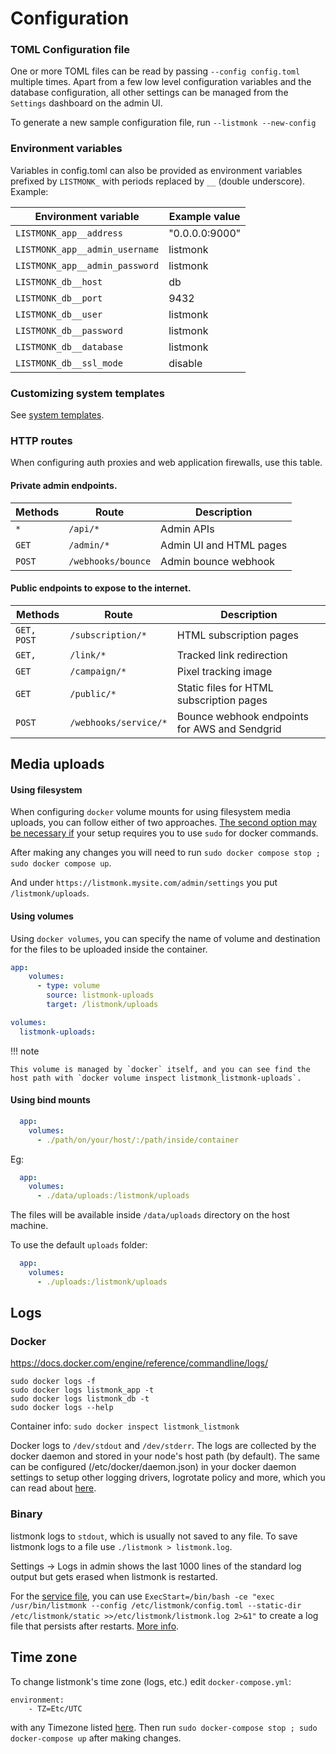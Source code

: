 # Configuration

### TOML Configuration file
One or more TOML files can be read by passing `--config config.toml` multiple times. Apart from a few low level configuration variables and the database configuration, all other settings can be managed from the `Settings` dashboard on the admin UI.

To generate a new sample configuration file, run `--listmonk --new-config`

### Environment variables
Variables in config.toml can also be provided as environment variables prefixed by `LISTMONK_` with periods replaced by `__` (double underscore). Example:

| **Environment variable**       | Example value  |
| ------------------------------ | -------------- |
| `LISTMONK_app__address`        | "0.0.0.0:9000" |
| `LISTMONK_app__admin_username` | listmonk       |
| `LISTMONK_app__admin_password` | listmonk       |
| `LISTMONK_db__host`            | db             |
| `LISTMONK_db__port`            | 9432           |
| `LISTMONK_db__user`            | listmonk       |
| `LISTMONK_db__password`        | listmonk       |
| `LISTMONK_db__database`        | listmonk       |
| `LISTMONK_db__ssl_mode`        | disable        |


### Customizing system templates
See [system templates](templating.md#system-templates).


### HTTP routes
When configuring auth proxies and web application firewalls, use this table.

#### Private admin endpoints.

| Methods | Route              | Description             |
| ------- | ------------------ | ----------------------- |
| `*`     | `/api/*`           | Admin APIs              |
| `GET`   | `/admin/*`         | Admin UI and HTML pages |
| `POST`  | `/webhooks/bounce` | Admin bounce webhook    |


#### Public endpoints to expose to the internet.

| Methods     | Route                 | Description                                   |
| ----------- | --------------------- | --------------------------------------------- |
| `GET, POST` | `/subscription/*`     | HTML subscription pages                       |
| `GET, `     | `/link/*`             | Tracked link redirection                      |
| `GET`       | `/campaign/*`         | Pixel tracking image                          |
| `GET`       | `/public/*`           | Static files for HTML subscription pages      |
| `POST`      | `/webhooks/service/*` | Bounce webhook endpoints for AWS and Sendgrid |


## Media uploads

#### Using filesystem

When configuring `docker` volume mounts for using filesystem media uploads, you can follow either of two approaches. [The second option may be necessary if](https://github.com/knadh/listmonk/issues/1169#issuecomment-1674475945) your setup requires you to use `sudo` for docker commands. 

After making any changes you will need to run `sudo docker compose stop ; sudo docker compose up`. 

And under `https://listmonk.mysite.com/admin/settings` you put `/listmonk/uploads`. 

#### Using volumes

Using `docker volumes`, you can specify the name of volume and destination for the files to be uploaded inside the container.


```yml
app:
    volumes:
      - type: volume
        source: listmonk-uploads
        target: /listmonk/uploads

volumes:
  listmonk-uploads:
```

!!! note

    This volume is managed by `docker` itself, and you can see find the host path with `docker volume inspect listmonk_listmonk-uploads`.

#### Using bind mounts

```yml
  app:
    volumes:
      - ./path/on/your/host/:/path/inside/container
```
Eg:
```yml
  app:
    volumes:
      - ./data/uploads:/listmonk/uploads
```
The files will be available inside `/data/uploads` directory on the host machine.

To use the default `uploads` folder:
```yml
  app:
    volumes:
      - ./uploads:/listmonk/uploads
```

## Logs

### Docker

https://docs.docker.com/engine/reference/commandline/logs/
```
sudo docker logs -f
sudo docker logs listmonk_app -t
sudo docker logs listmonk_db -t
sudo docker logs --help
```
Container info: `sudo docker inspect listmonk_listmonk`

Docker logs to `/dev/stdout` and `/dev/stderr`. The logs are collected by the docker daemon and stored in your node's host path (by default). The same can be configured (/etc/docker/daemon.json) in your docker daemon settings to setup other logging drivers, logrotate policy and more, which you can read about [here](https://docs.docker.com/config/containers/logging/configure/).

### Binary

listmonk logs to `stdout`, which is usually not saved to any file. To save listmonk logs to a file use `./listmonk > listmonk.log`.

Settings -> Logs in admin shows the last 1000 lines of the standard log output but gets erased when listmonk is restarted.

For the [service file](https://github.com/knadh/listmonk/blob/master/listmonk%40.service), you can use `ExecStart=/bin/bash -ce "exec /usr/bin/listmonk --config /etc/listmonk/config.toml --static-dir /etc/listmonk/static >>/etc/listmonk/listmonk.log 2>&1"` to create a log file that persists after restarts. [More info](https://github.com/knadh/listmonk/issues/1462#issuecomment-1868501606).



## Time zone

To change listmonk's time zone (logs, etc.) edit `docker-compose.yml`:
```
environment:
    - TZ=Etc/UTC
```
with any Timezone listed [here](https://en.wikipedia.org/wiki/List_of_tz_database_time_zones). Then run `sudo docker-compose stop ; sudo docker-compose up` after making changes.

